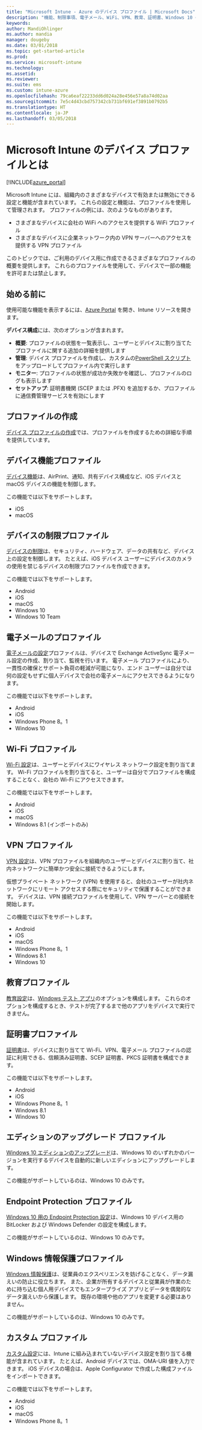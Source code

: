 ```yaml
---
title: "Microsoft Intune - Azure のデバイス プロファイル | Microsoft Docs"
description: "機能、制限事項、電子メール、WiFi、VPN、教育、証明書、Windows 10 のアップグレード、BitLocker と Windows Defender、Windows 情報保護、Azure Portal でのデバイスのカスタム構成設定を含む、さまざまな Microsoft Intune デバイス プロファイルの概要。 これらのプロファイルを使用して、社内のデータとデバイスを管理および保護します。"
keywords: 
author: MandiOhlinger
ms.author: mandia
manager: dougeby
ms.date: 03/01/2018
ms.topic: get-started-article
ms.prod: 
ms.service: microsoft-intune
ms.technology: 
ms.assetid: 
ms.reviewer: 
ms.suite: ems
ms.custom: intune-azure
ms.openlocfilehash: 79ca6eaf22233dd6d024a28e456e57a8a74d02aa
ms.sourcegitcommit: 7e5c4d43cbd757342cb731bf691ef3891b0792b5
ms.translationtype: HT
ms.contentlocale: ja-JP
ms.lasthandoff: 03/05/2018
---
```

# <a name="what-are-microsoft-intune-device-profiles"></a>Microsoft Intune のデバイス プロファイルとは

[!INCLUDE[azure_portal](./includes/azure_portal.md)]

Microsoft Intune には、組織内のさまざまなデバイスで有効または無効にできる設定と機能が含まれています。 これらの設定と機能は、プロファイルを使用して管理されます。 プロファイルの例には、次のようなものがあります。 

- さまざまなデバイスに会社の WiFi へのアクセスを提供する WiFi プロファイル
- さまざまなデバイスに企業ネットワーク内の VPN サーバーへのアクセスを提供する VPN プロファイル

このトピックでは、ご利用のデバイス用に作成できるさまざまなプロファイルの概要を提供します。 これらのプロファイルを使用して、デバイスで一部の機能を許可または禁止します。

## <a name="before-you-begin"></a>始める前に
使用可能な機能を表示するには、[Azure Portal](https://portal.azure.com) を開き、Intune リソースを開きます。 

**デバイス構成**には、次のオプションが含まれます。

- **概要**: プロファイルの状態を一覧表示し、ユーザーとデバイスに割り当てたプロファイルに関する追加の詳細を提供します
- **管理**: デバイス プロファイルを作成し、カスタムの[PowerShell スクリプト](intune-management-extension.md)をアップロードしてプロファイル内で実行します
- **モニター**: プロファイルの状態が成功か失敗かを確認し、プロファイルのログも表示します
- **セットアップ**: 証明書機関 (SCEP または .PFX) を追加するか、プロファイルに通信費管理サービスを有効にします

## <a name="create-the-profile"></a>プロファイルの作成

[デバイス プロファイルの作成](device-profile-create.md)では、プロファイルを作成するための詳細な手順を提供しています。 

## <a name="device-features-profile"></a>デバイス機能プロファイル

[デバイス機能](device-features-configure.md)は、AirPrint、通知、共有デバイス構成など、iOS デバイスと macOS デバイスの機能を制御します。

この機能では以下をサポートします。  
- iOS 
- macOS

## <a name="device-restrictions-profile"></a>デバイスの制限プロファイル
[デバイスの制限](device-restrictions-configure.md)は、セキュリティ、ハードウェア、データの共有など、デバイス上の設定を制御します。 たとえば、iOS デバイス ユーザーにデバイスのカメラの使用を禁じるデバイスの制限プロファイルを作成できます。 

この機能では以下をサポートします。 

- Android
- iOS
- macOS
- Windows 10
- Windows 10 Team

## <a name="email-profile"></a>電子メールのプロファイル
[電子メールの設定](email-settings-configure.md)プロファイルは、デバイスで Exchange ActiveSync 電子メール設定の作成、割り当て、監視を行います。 電子メール プロファイルにより、一貫性の確保とサポート負荷の軽減が可能になり、エンド ユーザーは自分では何の設定もせずに個人デバイスで会社の電子メールにアクセスできるようになります。 

この機能では以下をサポートします。 

- Android
- iOS
- Windows Phone 8。1
- Windows 10

## <a name="wi-fi-profile"></a>Wi-Fi プロファイル
[Wi-Fi 設定](wi-fi-settings-configure.md)は、ユーザーとデバイスにワイヤレス ネットワーク設定を割り当てます。 Wi-Fi プロファイルを割り当てると、ユーザーは自分でプロファイルを構成することなく、会社の Wi-Fi にアクセスできます。 

この機能では以下をサポートします。 

- Android
- iOS
- macOS
- Windows 8.1 (インポートのみ)

## <a name="vpn-profile"></a>VPN プロファイル
[VPN 設定](vpn-settings-configure.md)は、VPN プロファイルを組織内のユーザーとデバイスに割り当て、社内ネットワークに簡単かつ安全に接続できるようにします。 

仮想プライベート ネットワーク (VPN) を使用すると、会社のユーザーが社内ネットワークにリモート アクセスする際にセキュリティで保護することができます。 デバイスは、VPN 接続プロファイルを使用して、VPN サーバーとの接続を開始します。 

この機能では以下をサポートします。 

- Android
- iOS
- macOS
- Windows Phone 8。1
- Windows 8.1
- Windows 10

## <a name="education-profile"></a>教育プロファイル
[教育設定](education-settings-configure.md)は、[Windows テスト アプリ](https://education.microsoft.com/gettrained/win10takeatest)のオプションを構成します。 これらのオプションを構成するとき、テストが完了するまで他のアプリをデバイスで実行できません。

## <a name="certificates-profile"></a>証明書プロファイル
[証明書](certificates-configure.md)は、デバイスに割り当てて Wi-Fi、VPN、電子メール プロファイルの認証に利用できる、信頼済み証明書、SCEP 証明書、PKCS 証明書を構成できます。

この機能では以下をサポートします。 

- Android
- iOS
- Windows Phone 8。1
- Windows 8.1
- Windows 10

## <a name="edition-upgrade-profile"></a>エディションのアップグレード プロファイル
[Windows 10 エディションのアップグレード](edition-upgrade-configure-windows-10.md)は、Windows 10 のいずれかのバージョンを実行するデバイスを自動的に新しいエディションにアップグレードします。

この機能がサポートしているのは、Windows 10 のみです。

## <a name="endpoint-protection-profile"></a>Endpoint Protection プロファイル
[Windows 10 用の Endpoint Protection 設定](endpoint-protection-windows-10.md)は、Windows 10 デバイス用の BitLocker および Windows Defender の設定を構成します。

この機能がサポートしているのは、Windows 10 のみです。

## <a name="windows-information-protection-profile"></a>Windows 情報保護プロファイル
[Windows 情報保護](windows-information-protection-configure.md)は、従業員のエクスペリエンスを妨げることなく、データ漏えいの防止に役立ちます。 また、企業が所有するデバイスと従業員が作業のために持ち込む個人用デバイスでもエンタープライズ アプリとデータを偶発的なデータ漏えいから保護します。 既存の環境や他のアプリを変更する必要はありません。

この機能がサポートしているのは、Windows 10 のみです。

## <a name="custom-profile"></a>カスタム プロファイル
[カスタム設定](custom-settings-configure.md)には、Intune に組み込まれていないデバイス設定を割り当てる機能が含まれています。 たとえば、Android デバイスでは、OMA-URI 値を入力できます。 iOS デバイスの場合は、Apple Configurator で作成した構成ファイルをインポートできます。 

この機能では以下をサポートします。 

- Android
- iOS
- macOS
- Windows Phone 8。1